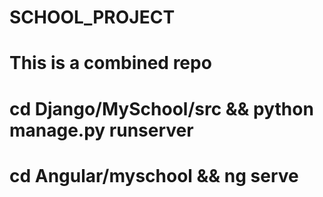 # SCHOOL_PROJECT

# This is a combined repo

# cd Django/MySchool/src && python manage.py runserver

# cd Angular/myschool && ng serve
